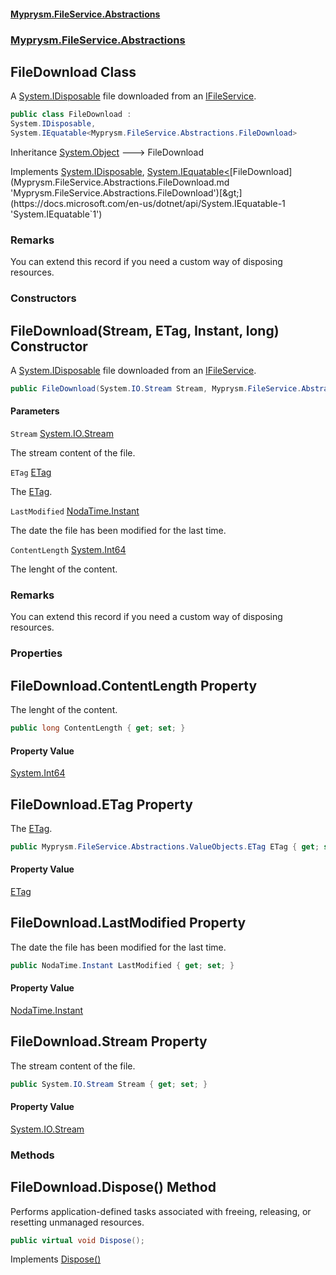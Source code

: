 #### [Myprysm.FileService.Abstractions](index.md 'index')
### [Myprysm.FileService.Abstractions](index.md#Myprysm.FileService.Abstractions 'Myprysm.FileService.Abstractions')

## FileDownload Class

A [System.IDisposable](https://docs.microsoft.com/en-us/dotnet/api/System.IDisposable 'System.IDisposable') file downloaded from an [IFileService](Myprysm.FileService.Abstractions.IFileService.md 'Myprysm.FileService.Abstractions.IFileService').

```csharp
public class FileDownload :
System.IDisposable,
System.IEquatable<Myprysm.FileService.Abstractions.FileDownload>
```

Inheritance [System.Object](https://docs.microsoft.com/en-us/dotnet/api/System.Object 'System.Object') &#129106; FileDownload

Implements [System.IDisposable](https://docs.microsoft.com/en-us/dotnet/api/System.IDisposable 'System.IDisposable'), [System.IEquatable&lt;](https://docs.microsoft.com/en-us/dotnet/api/System.IEquatable-1 'System.IEquatable`1')[FileDownload](Myprysm.FileService.Abstractions.FileDownload.md 'Myprysm.FileService.Abstractions.FileDownload')[&gt;](https://docs.microsoft.com/en-us/dotnet/api/System.IEquatable-1 'System.IEquatable`1')

### Remarks
You can extend this record if you need a custom way of disposing resources.
### Constructors

<a name='Myprysm.FileService.Abstractions.FileDownload.FileDownload(System.IO.Stream,Myprysm.FileService.Abstractions.ValueObjects.ETag,NodaTime.Instant,long)'></a>

## FileDownload(Stream, ETag, Instant, long) Constructor

A [System.IDisposable](https://docs.microsoft.com/en-us/dotnet/api/System.IDisposable 'System.IDisposable') file downloaded from an [IFileService](Myprysm.FileService.Abstractions.IFileService.md 'Myprysm.FileService.Abstractions.IFileService').

```csharp
public FileDownload(System.IO.Stream Stream, Myprysm.FileService.Abstractions.ValueObjects.ETag ETag, NodaTime.Instant LastModified, long ContentLength);
```
#### Parameters

<a name='Myprysm.FileService.Abstractions.FileDownload.FileDownload(System.IO.Stream,Myprysm.FileService.Abstractions.ValueObjects.ETag,NodaTime.Instant,long).Stream'></a>

`Stream` [System.IO.Stream](https://docs.microsoft.com/en-us/dotnet/api/System.IO.Stream 'System.IO.Stream')

The stream content of the file.

<a name='Myprysm.FileService.Abstractions.FileDownload.FileDownload(System.IO.Stream,Myprysm.FileService.Abstractions.ValueObjects.ETag,NodaTime.Instant,long).ETag'></a>

`ETag` [ETag](Myprysm.FileService.Abstractions.ValueObjects.ETag.md 'Myprysm.FileService.Abstractions.ValueObjects.ETag')

The [ETag](Myprysm.FileService.Abstractions.FileDownload.md#Myprysm.FileService.Abstractions.FileDownload.ETag 'Myprysm.FileService.Abstractions.FileDownload.ETag').

<a name='Myprysm.FileService.Abstractions.FileDownload.FileDownload(System.IO.Stream,Myprysm.FileService.Abstractions.ValueObjects.ETag,NodaTime.Instant,long).LastModified'></a>

`LastModified` [NodaTime.Instant](https://docs.microsoft.com/en-us/dotnet/api/NodaTime.Instant 'NodaTime.Instant')

The date the file has been modified for the last time.

<a name='Myprysm.FileService.Abstractions.FileDownload.FileDownload(System.IO.Stream,Myprysm.FileService.Abstractions.ValueObjects.ETag,NodaTime.Instant,long).ContentLength'></a>

`ContentLength` [System.Int64](https://docs.microsoft.com/en-us/dotnet/api/System.Int64 'System.Int64')

The lenght of the content.

### Remarks
You can extend this record if you need a custom way of disposing resources.
### Properties

<a name='Myprysm.FileService.Abstractions.FileDownload.ContentLength'></a>

## FileDownload.ContentLength Property

The lenght of the content.

```csharp
public long ContentLength { get; set; }
```

#### Property Value
[System.Int64](https://docs.microsoft.com/en-us/dotnet/api/System.Int64 'System.Int64')

<a name='Myprysm.FileService.Abstractions.FileDownload.ETag'></a>

## FileDownload.ETag Property

The [ETag](Myprysm.FileService.Abstractions.FileDownload.md#Myprysm.FileService.Abstractions.FileDownload.ETag 'Myprysm.FileService.Abstractions.FileDownload.ETag').

```csharp
public Myprysm.FileService.Abstractions.ValueObjects.ETag ETag { get; set; }
```

#### Property Value
[ETag](Myprysm.FileService.Abstractions.ValueObjects.ETag.md 'Myprysm.FileService.Abstractions.ValueObjects.ETag')

<a name='Myprysm.FileService.Abstractions.FileDownload.LastModified'></a>

## FileDownload.LastModified Property

The date the file has been modified for the last time.

```csharp
public NodaTime.Instant LastModified { get; set; }
```

#### Property Value
[NodaTime.Instant](https://docs.microsoft.com/en-us/dotnet/api/NodaTime.Instant 'NodaTime.Instant')

<a name='Myprysm.FileService.Abstractions.FileDownload.Stream'></a>

## FileDownload.Stream Property

The stream content of the file.

```csharp
public System.IO.Stream Stream { get; set; }
```

#### Property Value
[System.IO.Stream](https://docs.microsoft.com/en-us/dotnet/api/System.IO.Stream 'System.IO.Stream')
### Methods

<a name='Myprysm.FileService.Abstractions.FileDownload.Dispose()'></a>

## FileDownload.Dispose() Method

Performs application-defined tasks associated with freeing, releasing, or resetting unmanaged resources.

```csharp
public virtual void Dispose();
```

Implements [Dispose()](https://docs.microsoft.com/en-us/dotnet/api/System.IDisposable.Dispose 'System.IDisposable.Dispose')